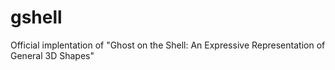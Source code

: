 # gshell
Official implentation of "Ghost on the Shell: An Expressive Representation of General 3D Shapes"
